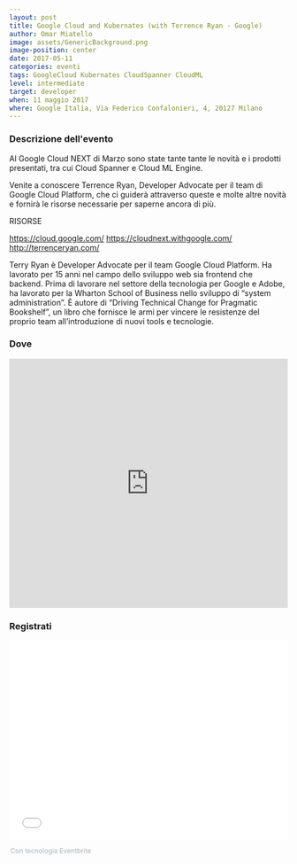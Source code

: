 ```yaml
---
layout: post
title: Google Cloud and Kubernates (with Terrence Ryan - Google)
author: Omar Miatello
image: assets/GenericBackground.png
image-position: center
date: 2017-05-11
categories: eventi
tags: GoogleCloud Kubernates CloudSpanner CloudML
level: intermediate
target: developer
when: 11 maggio 2017
where: Google Italia, Via Federico Confalonieri, 4, 20127 Milano
---
```


### Descrizione dell'evento

Al Google Cloud NEXT di Marzo sono state tante tante le novità e i prodotti presentati, tra cui Cloud Spanner e Cloud ML Engine.

Venite a conoscere Terrence Ryan, Developer Advocate per il team di Google Cloud Platform, che ci guiderà attraverso queste e molte altre novità e fornirà le risorse necessarie per saperne ancora di più.


RISORSE

https://cloud.google.com/
https://cloudnext.withgoogle.com/
http://terrenceryan.com/

Terry Ryan è Developer Advocate per il team Google Cloud Platform.
Ha lavorato per 15 anni nel campo dello sviluppo web sia frontend che backend.
Prima di lavorare nel settore della tecnologia per Google e Adobe, ha lavorato per la Wharton School of Business nello sviluppo di “system administration”.
È autore di “Driving Technical Change for Pragmatic Bookshelf”, un libro che fornisce le armi per vincere le resistenze del proprio team all’introduzione di nuovi tools e tecnologie.

### Dove

<iframe src="https://www.google.com/maps/embed?pb=!1m14!1m8!1m3!1d5594.354131929579!2d9.188886!3d45.486379!3m2!1i1024!2i768!4f13.1!3m3!1m2!1s0x0%3A0x98d4992212f8115c!2sGoogle+Milan!5e0!3m2!1sit!2sus!4v1492635769012" width="100%" height="450" frameborder="0" style="border:0" allowfullscreen></iframe>

### Registrati

<div style="width:100%; text-align:left;"><iframe src="//eventbrite.it/tickets-external?eid=33807896328&ref=etckt" frameborder="0" height="360" width="100%" vspace="0" hspace="0" marginheight="5" marginwidth="5" scrolling="auto" allowtransparency="true"></iframe><div style="font-size:12px; padding:10px 0 5px; margin:2px; width:100%; text-align:left;" ><a class="powered-by-eb" style="color: #ADB0B6; text-decoration: none;" target="_blank" href="http://www.eventbrite.it/">Con tecnologia Eventbrite</a></div></div>
